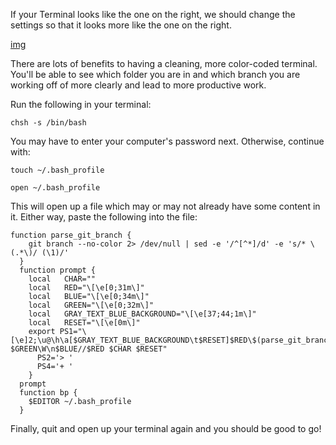 If your Terminal looks like the one on the right, we should change the settings so that it looks more like the one on the right.

[img](./terminal.png)


There are lots of benefits to having a cleaning, more color-coded terminal. You'll be able to see which folder you are in and which branch you are working off of more clearly and lead to more productive work.

Run the following in your terminal:

`chsh -s /bin/bash`

You may have to enter your computer's password next. Otherwise, continue with:

`touch ~/.bash_profile`

`open ~/.bash_profile`

This will open up a file which may or may not already have some content in it. Either way, paste the following into the file:

```
function parse_git_branch {
    git branch --no-color 2> /dev/null | sed -e '/^[^*]/d' -e 's/* \(.*\)/ (\1)/'
  }
  function prompt {
    local   CHAR=""
    local   RED="\[\e[0;31m\]"
    local   BLUE="\[\e[0;34m\]"
    local   GREEN="\[\e[0;32m\]"
    local   GRAY_TEXT_BLUE_BACKGROUND="\[\e[37;44;1m\]"
    local   RESET="\[\e[0m\]"
    export PS1="\[\e]2;\u@\h\a[$GRAY_TEXT_BLUE_BACKGROUND\t$RESET]$RED\$(parse_git_branch) $GREEN\W\n$BLUE//$RED $CHAR $RESET"
      PS2='> '
      PS4='+ '
    }
  prompt
  function bp {
    $EDITOR ~/.bash_profile
  }
```

Finally, quit and open up your terminal again and you should be good to go!